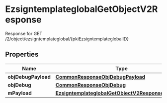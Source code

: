 

# EzsigntemplateglobalGetObjectV2Response

Response for GET /2/object/ezsigntemplateglobal/{pkiEzsigntemplateglobalID}

## Properties

| Name | Type | Description | Notes |
|------------ | ------------- | ------------- | -------------|
|**objDebugPayload** | [**CommonResponseObjDebugPayload**](CommonResponseObjDebugPayload.md) |  |  |
|**objDebug** | [**CommonResponseObjDebug**](CommonResponseObjDebug.md) |  |  [optional] |
|**mPayload** | [**EzsigntemplateglobalGetObjectV2ResponseMPayload**](EzsigntemplateglobalGetObjectV2ResponseMPayload.md) |  |  |



